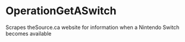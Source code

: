 # OperationGetASwitch
Scrapes theSource.ca website for information when a Nintendo Switch becomes available
